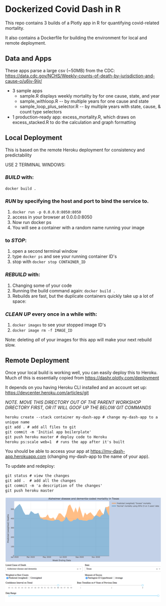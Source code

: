 # Dockerized Covid Dash in R

This repo contains 3 builds of a Plotly app in R for quantifying covid-related mortality.

It also contains a Dockerfile for building the environment for local and remote deployment.

## Data and Apps

These apps parse a large csv (~50MB) from the CDC: https://data.cdc.gov/NCHS/Weekly-counts-of-death-by-jurisdiction-and-cause-o/u6jv-9ijr/

* 3 sample apps
	* sample.R displays weekly mortality by for one cause, state, and year
	* sample_withloop.R -- by multiple years for one cause and state
	* sample_loop_plus_selector.R -- by multiple years with state, cause, & count type selectors
* 1 production-ready app: excess_mortality.R, which draws on excess_stacked.R to do the calculation and graph formatting

## Local Deployment

This is based on the remote Heroku deployment for consistency and predictability

USE 2 TERMINAL WINDOWS:

### *BUILD* with:
`docker build .`

### *RUN* by specifying the host and port to bind the service to.
1. `docker run -p 0.0.0.0:8050:8050`
1. access in your browser at 0.0.0.0:8050
1. Now run docker ps
1. You will see a container with a random name running your image

### to *STOP*:
1. open a second terminal window
1. type `docker ps` and see your running container ID's
1. stop with `docker stop CONTAINER_ID`

### *REBUILD* with:
1. Changing some of your code
1. Running the build command again: `docker build .`
1. Rebuilds are fast, but the duplicate containers quickly take up a lot of space:

### *CLEAN UP* every once in a while with:
1. `docker images` to see your stopped image ID's
1. `docker image rm -f IMAGE_ID`

Note: deleting *all* of your images for this app will make your next rebuild slow.

## Remote Deployment

Once your local build is working well, you can easily deploy this to Heroku. Much of this is essentially copied from https://dashr.plotly.com/deployment

It depends on you having Heroku CLI installed and an account set up: https://devcenter.heroku.com/articles/git

*NOTE. MOVE THIS DIRECTORY OUT OF THE PARENT WORKSHOP DIRECTORY FIRST, OR IT WILL GOOF UP THE BELOW GIT COMMANDS*

	heroku create --stack container my-dash-app # change my-dash-app to a unique name
	git add . # add all files to git
	git commit -m 'Initial app boilerplate'		
	git push heroku master # deploy code to Heroku
	heroku ps:scale web=1  # runs the app after it's built

You should be able to access your app at https://my-dash-app.herokuapp.com (changing my-dash-app to the name of your app).

To update and redeploy:

	git status # view the changes
	git add .  # add all the changes
	git commit -m 'a description of the changes'
	git push heroku master


![dash1](https://raw.githubusercontent.com/JohnMulligan/covid_dashR/master/Screen%20Shot%202021-01-10%20at%209.36.38%20PM.png)

